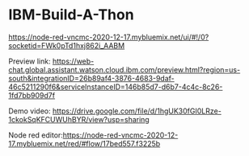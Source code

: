 # IBM-Build-A-Thon
https://node-red-vncmc-2020-12-17.mybluemix.net/ui/#!/0?socketid=FWk0pTd1hxj862i_AABM

Preview link: https://web-chat.global.assistant.watson.cloud.ibm.com/preview.html?region=us-south&integrationID=26b89af4-3876-4683-9daf-46c5211290f6&serviceInstanceID=146b85d7-d6b7-4c4c-8c26-1fd7bb909d7f

Demo video: https://drive.google.com/file/d/1hgUK30fGI0LRze-1ckokSqKFCUWUhBYR/view?usp=sharing

Node red editor:https://node-red-vncmc-2020-12-17.mybluemix.net/red/#flow/17bed557.f3225b
